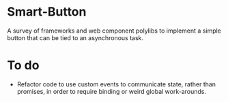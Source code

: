 Smart-Button
============

A survey of frameworks and web component polylibs to implement a simple button that can be tied to an asynchronous task.

To do
=====
 - Refactor code to use custom events to communicate state, rather than promises, in order to require binding or weird global work-arounds.
